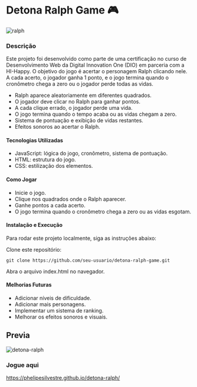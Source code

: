 # Detona Ralph Game 🎮

![ralph](https://github.com/user-attachments/assets/6fa64164-1508-43f9-8751-71a4d7eaac28)

### Descrição

Este projeto foi desenvolvido como parte de uma certificação no curso de Desenvolvimento Web da Digital Innovation One (DIO) em parceria com a HI-Happy. O objetivo do jogo é acertar o personagem Ralph clicando nele. A cada acerto, o jogador ganha 1 ponto, e o jogo termina quando o cronômetro chega a zero ou o jogador perde todas as vidas.

- Ralph aparece aleatoriamente em diferentes quadrados.
- O jogador deve clicar no Ralph para ganhar pontos.
- A cada clique errado, o jogador perde uma vida.
- O jogo termina quando o tempo acaba ou as vidas chegam a zero.
- Sistema de pontuação e exibição de vidas restantes.
- Efeitos sonoros ao acertar o Ralph.

#### Tecnologias Utilizadas

- JavaScript: lógica do jogo, cronômetro, sistema de pontuação.
- HTML: estrutura do jogo.
- CSS: estilização dos elementos.

#### Como Jogar

- Inicie o jogo.
- Clique nos quadrados onde o Ralph aparecer.
- Ganhe pontos a cada acerto.
- O jogo termina quando o cronômetro chega a zero ou as vidas esgotam.

#### Instalação e Execução

Para rodar este projeto localmente, siga as instruções abaixo:

Clone este repositório:

    git clone https://github.com/seu-usuario/detona-ralph-game.git

Abra o arquivo index.html no navegador.

#### Melhorias Futuras

- Adicionar níveis de dificuldade.
- Adicionar mais personagens.
- Implementar um sistema de ranking.
- Melhorar os efeitos sonoros e visuais.

## Previa

![detona-ralph](https://github.com/user-attachments/assets/994352f3-58c8-4c2e-8669-8db4bafbbbb6)

### Jogue aqui

https://phelipesilvestre.github.io/detona-ralph/

